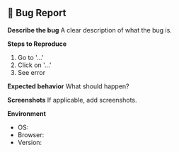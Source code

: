 ## 🐛 Bug Report

**Describe the bug**
A clear description of what the bug is.

**Steps to Reproduce**
1. Go to '...'
2. Click on '...'
3. See error

**Expected behavior**
What should happen?

**Screenshots**
If applicable, add screenshots.

**Environment**
- OS:
- Browser:
- Version:
